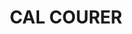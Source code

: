 ---
layout: test
title:  "CAL COURER"
collections: ["patrimoni-arquitectonic"]
coordinates:
  - group1:
        - [1.459894977738193, 42.356608766590107]
        - [1.460046379435227, 42.356674776720745]
        - [1.460072759021176, 42.356669567960594]
        - [1.460109904848483, 42.35662278027489]
        - [1.459934468196868, 42.356558116264118]
        - [1.459894977738193, 42.356608766590107]
---